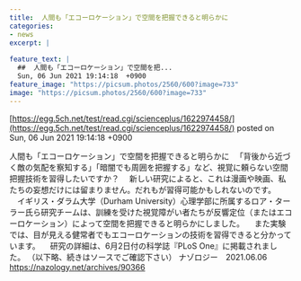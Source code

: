 ```yaml
---
title:  人間も「エコーロケーション」で空間を把握できると明らかに  
categories:
- news
excerpt: |
  
feature_text: |
  ##  人間も「エコーロケーション」で空間を把...
  Sun, 06 Jun 2021 19:14:18  +0900
feature_image: "https://picsum.photos/2560/600?image=733"
image: "https://picsum.photos/2560/600?image=733"
---
```


[https://egg.5ch.net/test/read.cgi/scienceplus/1622974458/](https://egg.5ch.net/test/read.cgi/scienceplus/1622974458/)
posted on Sun, 06 Jun 2021 19:14:18  +0900

<!--more-->

人間も「エコーロケーション」で空間を把握できると明らかに 　「背後から近づく敵の気配を察知する」「暗闇でも周囲を把握する」など、視覚に頼らない空間把握技術を習得したいですか？ 　新しい研究によると、これは漫画や映画、私たちの妄想だけには留まりません。だれもが習得可能かもしれないのです。 　イギリス・ダラム大学（Durham University）心理学部に所属するロア・ターラー氏ら研究チームは、訓練を受けた視覚障がい者たちが反響定位（またはエコーロケーション）によって空間を把握できると明らかにしました。 　また実験では、目が見える健常者でもエコーロケーションの技術を習得できると分かっています。 　研究の詳細は、6月2日付の科学誌『PLoS One』に掲載されました。 （以下略、続きはソースでご確認下さい） ナゾロジー　2021.06.06 https://nazology.net/archives/90366
